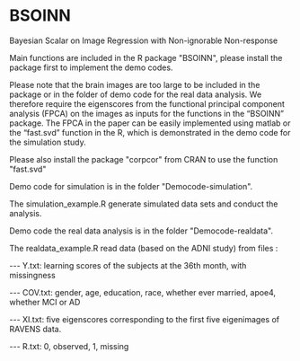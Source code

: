 # BSOINN
Bayesian Scalar on Image Regression with Non-ignorable Non-response

Main functions are included in the R package "BSOINN", please install the package first to implement the demo codes.

Please note that the brain images are too large to be included in the package or in the folder of demo code for the real data analysis. We therefore require the eigenscores from the functional principal component analysis (FPCA) on the images as inputs for the functions in the “BSOINN” package. The FPCA in the paper can be easily implemented using matlab or the “fast.svd” function in the R, which is demonstrated in the demo code for the simulation study. 


Please also install the package "corpcor" from CRAN to use the function "fast.svd"

Demo code for simulation is in the folder "Democode-simulation".

The simulation_example.R generate simulated data sets and conduct the analysis.



Demo code the real data analysis is in the folder "Democode-realdata".

The realdata_example.R read data (based on the ADNI study) from files :

--- Y.txt: learning scores of the subjects at the 36th month, with missingness

--- COV.txt:  gender, age, education, race, whether ever married, apoe4,  whether MCI or AD  

--- XI.txt: five eigenscores corresponding to the first five eigenimages of RAVENS data.

--- R.txt: 0, observed, 1, missing
